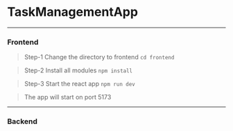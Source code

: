 # TaskManagementApp

---

### Frontend

> Step-1 Change the directory to frontend
> `cd frontend`

> Step-2 Install all modules
> `npm install`

> Step-3 Start the react app
> `npm run dev`

> The app will start on port 5173

---

### Backend